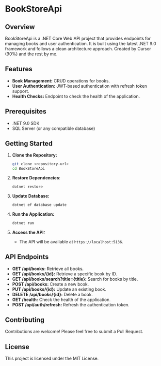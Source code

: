 # BookStoreApi

## Overview
BookStoreApi is a .NET Core Web API project that provides endpoints for managing books and user authentication. It is built using the latest .NET 9.0 framework and follows a clean architecture approach.
Created by Cursor (90%) and the rest by me.

## Features
- **Book Management:** CRUD operations for books.
- **User Authentication:** JWT-based authentication with refresh token support.
- **Health Checks:** Endpoint to check the health of the application.

## Prerequisites
- .NET 9.0 SDK
- SQL Server (or any compatible database)

## Getting Started
1. **Clone the Repository:**
   ```bash
   git clone <repository-url>
   cd BookStoreApi
   ```

2. **Restore Dependencies:**
   ```bash
   dotnet restore
   ```

3. **Update Database:**
   ```bash
   dotnet ef database update
   ```

4. **Run the Application:**
   ```bash
   dotnet run
   ```

5. **Access the API:**
   - The API will be available at `https://localhost:5136`.

## API Endpoints
- **GET /api/books:** Retrieve all books.
- **GET /api/books/{id}:** Retrieve a specific book by ID.
- **GET /api/books/search?title={title}:** Search for books by title.
- **POST /api/books:** Create a new book.
- **PUT /api/books/{id}:** Update an existing book.
- **DELETE /api/books/{id}:** Delete a book.
- **GET /health:** Check the health of the application.
- **POST /api/auth/refresh:** Refresh the authentication token.

## Contributing
Contributions are welcome! Please feel free to submit a Pull Request.

## License
This project is licensed under the MIT License. 